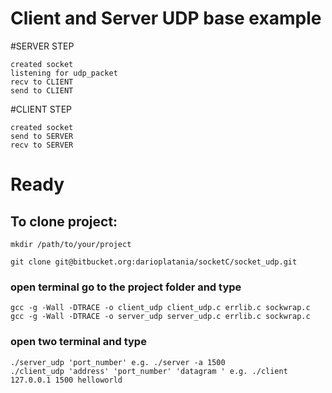 # Client and Server UDP base example

#SERVER STEP
```
created socket
listening for udp_packet
recv to CLIENT
send to CLIENT
```

#CLIENT STEP
```
created socket
send to SERVER
recv to SERVER
```

# Ready

## To clone project:

```
mkdir /path/to/your/project

git clone git@bitbucket.org:darioplatania/socketC/socket_udp.git
```

### open terminal go to the project folder and type
```
gcc -g -Wall -DTRACE -o client_udp client_udp.c errlib.c sockwrap.c
gcc -g -Wall -DTRACE -o server_udp server_udp.c errlib.c sockwrap.c

```
### open two terminal and type
```
./server_udp 'port_number' e.g. ./server -a 1500
./client_udp 'address' 'port_number' 'datagram ' e.g. ./client 127.0.0.1 1500 helloworld
```
